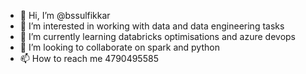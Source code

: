 - 👋 Hi, I’m @bssulfikkar
- 👀 I’m interested in working with data and data engineering tasks
- 🌱 I’m currently learning databricks optimisations and azure devops
- 💞️ I’m looking to collaborate on spark and python
- 📫 How to reach me 4790495585

<!---
bssulfikkar/bssulfikkar is a ✨ special ✨ repository because its `README.md` (this file) appears on your GitHub profile.
You can click the Preview link to take a look at your changes.
--->
